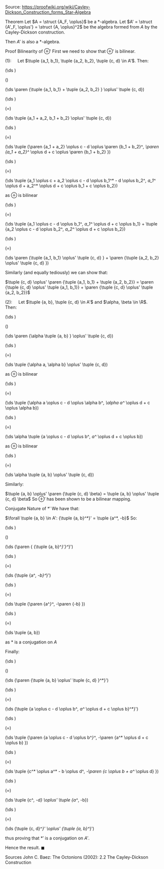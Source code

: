 # 

Source: https://proofwiki.org/wiki/Cayley-Dickson_Construction_forms_Star-Algebra



Theorem
Let $A = \struct {A_F, \oplus}$ be a $*$-algebra.
Let $A' = \struct {A'_F, \oplus'} = \struct {A, \oplus}^2$ be the algebra formed from $A$ by the Cayley-Dickson construction.

Then $A'$ is also a $*$-algebra.


Proof
Bilinearity of $\oplus'$
First we need to show that $\oplus'$ is bilinear.

$(1): \quad$ Let $\tuple {a_1, b_1}, \tuple {a_2, b_2}, \tuple {c, d} \in A'$.
Then:














\(\ds \)

\(\)







\(\ds \paren {\tuple {a_1, b_1} + \tuple {a_2, b_2} } \oplus' \tuple {c, d}\)




















\(\ds \)

\(=\)







\(\ds \tuple {a_1 + a_2, b_1 + b_2} \oplus' \tuple {c, d}\)




















\(\ds \)

\(=\)







\(\ds \tuple {\paren {a_1 + a_2} \oplus c - d \oplus \paren {b_1 + b_2}^*, \paren {a_1 + a_2}^* \oplus d + c \oplus \paren {b_1 + b_2} }\)




















\(\ds \)

\(=\)







\(\ds \tuple {a_1 \oplus c + a_2 \oplus c - d \oplus b_1^* - d \oplus b_2^*, a_1^* \oplus d + a_2^* \oplus d + c \oplus b_1 + c \oplus b_2}\)





as $\oplus$ is bilinear














\(\ds \)

\(=\)







\(\ds \tuple {a_1 \oplus c - d \oplus b_1^*, a_1^* \oplus d + c \oplus b_1} + \tuple {a_2 \oplus c - d \oplus b_2^*, a_2^* \oplus d + c \oplus b_2}\)




















\(\ds \)

\(=\)







\(\ds \paren {\tuple {a_1, b_1} \oplus' \tuple {c, d} } + \paren {\tuple {a_2, b_2} \oplus' \tuple {c, d} }\)










Similarly (and equally tediously) we can show that:

$\tuple {c, d} \oplus' \paren {\tuple {a_1, b_1} + \tuple {a_2, b_2}} = \paren {\tuple {c, d} \oplus' \tuple {a_1, b_1}} + \paren {\tuple {c, d} \oplus' \tuple {a_2, b_2}}$

$(2): \quad$ Let $\tuple {a, b}, \tuple {c, d} \in A'$ and $\alpha, \beta \in \R$.
Then:














\(\ds \)

\(\)







\(\ds \paren {\alpha \tuple {a, b} } \oplus' \tuple {c, d}\)




















\(\ds \)

\(=\)







\(\ds \tuple {\alpha a, \alpha b} \oplus' \tuple {c, d}\)





as $\oplus$ is bilinear














\(\ds \)

\(=\)







\(\ds \tuple {\alpha a \oplus c - d \oplus \alpha b^*, \alpha a^* \oplus d + c \oplus \alpha b}\)




















\(\ds \)

\(=\)







\(\ds \alpha \tuple {a \oplus c - d \oplus b^*, a^* \oplus d + c \oplus b}\)





as $\oplus$ is bilinear














\(\ds \)

\(=\)







\(\ds \alpha \tuple {a, b} \oplus' \tuple {c, d}\)









Similarly:

$\tuple {a, b} \oplus' \paren {\tuple {c, d} \beta} = \tuple {a, b} \oplus' \tuple {c, d} \beta$
So $\oplus'$ has been shown to be a bilinear mapping.


Conjugate Nature of $*'$
We have that:

$\forall \tuple {a, b} \in A': {\tuple {a, b}^*}' = \tuple {a^*, -b}$
So:














\(\ds \)

\(\)







\(\ds {\paren { {\tuple {a, b}^*}'}^*}'\)




















\(\ds \)

\(=\)







\(\ds {\tuple {a^*, -b}^*}'\)




















\(\ds \)

\(=\)







\(\ds \tuple {\paren {a^*}^*, -\paren {-b} }\)




















\(\ds \)

\(=\)







\(\ds \tuple {a, b}\)





as $*$ is a conjugation on $A$




Finally:














\(\ds \)

\(\)







\(\ds {\paren {\tuple {a, b} \oplus' \tuple {c, d} }^*}'\)




















\(\ds \)

\(=\)







\(\ds {\tuple {a \oplus c - d \oplus b^*, a^* \oplus d + c \oplus b}^*}'\)




















\(\ds \)

\(=\)







\(\ds \tuple {\paren {a \oplus c - d \oplus b^*}^*, -\paren {a^* \oplus d + c \oplus b} }\)




















\(\ds \)

\(=\)







\(\ds \tuple {c^* \oplus a^* - b \oplus d^*, -\paren {c \oplus b + a^* \oplus d} }\)




















\(\ds \)

\(=\)







\(\ds \tuple {c^*, -d} \oplus' \tuple {a^*, -b}\)




















\(\ds \)

\(=\)







\(\ds {\tuple {c, d}^*}' \oplus' {\tuple {a, b}^*}'\)









thus proving that $*'$ is a conjugation on $A'$.

Hence the result.
$\blacksquare$


Sources
John C. Baez: The Octonions (2002): 2.2 The Cayley-Dickson Construction




